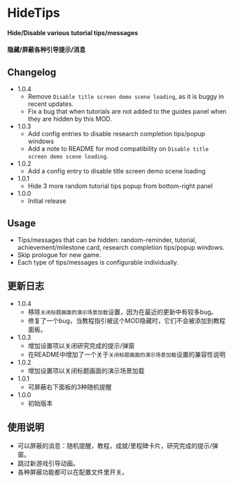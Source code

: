 # HideTips

#### Hide/Disable various tutorial tips/messages
#### 隐藏/屏蔽各种引导提示/消息

## Changelog
* 1.0.4
  + Remove `Disable title screen demo scene loading`, as it is buggy in recent updates.
  + Fix a bug that when tutorials are not added to the guides panel when they are hidden by this MOD.
* 1.0.3
  + Add config entries to disable research completion tips/popup windows
  + Add a note to README for mod compatibility on `Disable title screen demo scene loading`.
* 1.0.2
  + Add a config entry to disable title screen demo scene loading
* 1.0.1
  + Hide 3 more random tutorial tips popup from bottom-right panel
* 1.0.0
  + Initial release

## Usage
* Tips/messages that can be hidden: random-reminder, tutorial, achievement/milestone card, research completion tips/popup windows.
* Skip prologue for new game.
* Each type of tips/messages is configurable individually.

## 更新日志
* 1.0.4
  + 移除`关闭标题画面的演示场景加载`设置，因为在最近的更新中有较多bug。
  + 修复了一个bug，当教程指引被这个MOD隐藏时，它们不会被添加到教程面板。
* 1.0.3
  + 增加设置项以关闭研究完成的提示/弹窗
  + 在README中增加了一个关于`关闭标题画面的演示场景加载`设置的兼容性说明
* 1.0.2
  + 增加设置项以关闭标题画面的演示场景加载
* 1.0.1
  + 可屏蔽右下面板的3种随机提醒
* 1.0.0
  + 初始版本

## 使用说明
* 可以屏蔽的消息：随机提醒，教程，成就/里程碑卡片，研究完成的提示/弹窗。
* 跳过新游戏引导动画。
* 各种屏蔽功能都可以在配置文件里开关。
